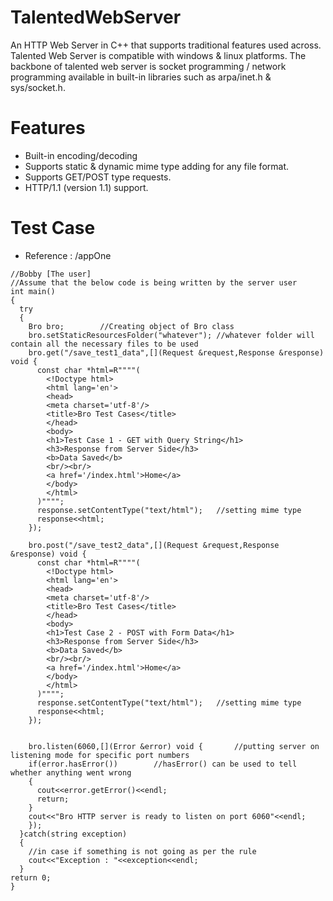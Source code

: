 # TalentedWebServer
An HTTP Web Server in C++ that supports traditional features used across. Talented Web Server is compatible with windows & linux platforms. The backbone of
talented web server is socket programming / network programming available in built-in libraries such as arpa/inet.h & sys/socket.h. 

# Features
* Built-in encoding/decoding
* Supports static & dynamic mime type adding for any file format.
* Supports GET/POST type requests.
* HTTP/1.1 (version 1.1) support.

# Test Case
- Reference : /appOne
```
//Bobby [The user]
//Assume that the below code is being written by the server user
int main()
{
  try
  {
    Bro bro;		//Creating object of Bro class
    bro.setStaticResourcesFolder("whatever"); //whatever folder will contain all the necessary files to be used
    bro.get("/save_test1_data",[](Request &request,Response &response) void {
      const char *html=R""""(
        <!Doctype html>
        <html lang='en'>
        <head>
        <meta charset='utf-8'/>
        <title>Bro Test Cases</title>
        </head>
        <body>
        <h1>Test Case 1 - GET with Query String</h1>
        <h3>Response from Server Side</h3>
        <b>Data Saved</b>
        <br/><br/>
        <a href='/index.html'>Home</a>
        </body>
        </html>
      )"""";
      response.setContentType("text/html");   //setting mime type
      response<<html;
    });

    bro.post("/save_test2_data",[](Request &request,Response &response) void {
      const char *html=R""""(
        <!Doctype html>
        <html lang='en'>
        <head>
        <meta charset='utf-8'/>
        <title>Bro Test Cases</title>
        </head>
        <body>
        <h1>Test Case 2 - POST with Form Data</h1>
        <h3>Response from Server Side</h3>
        <b>Data Saved</b>
        <br/><br/>
        <a href='/index.html'>Home</a>
        </body>
        </html>
      )"""";
      response.setContentType("text/html");   //setting mime type
      response<<html;
    });

    
    bro.listen(6060,[](Error &error) void {       //putting server on listening mode for specific port numbers
    if(error.hasError())        //hasError() can be used to tell whether anything went wrong
    {
      cout<<error.getError()<<endl;
      return;
    }
    cout<<"Bro HTTP server is ready to listen on port 6060"<<endl;
    });
  }catch(string exception)
  {
    //in case if something is not going as per the rule
    cout<<"Exception : "<<exception<<endl;
  }
return 0;
}
```
